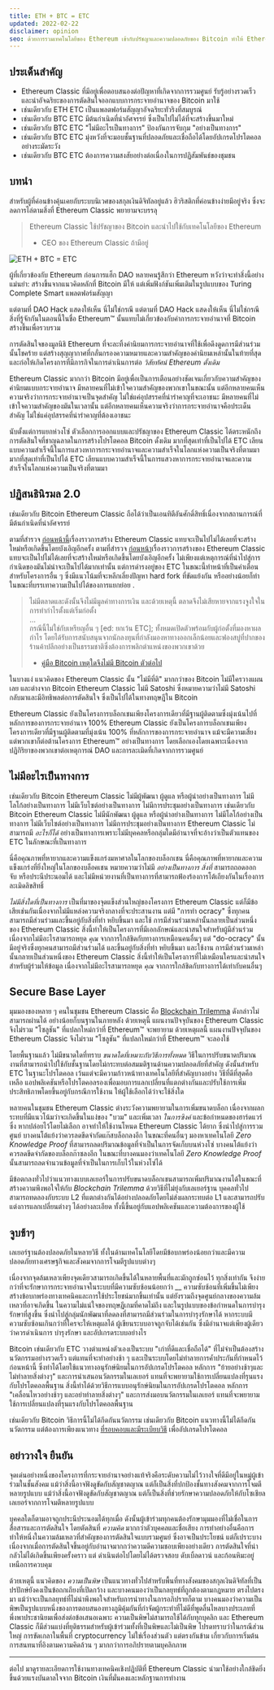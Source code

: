 ```yaml
---
title: ETH + BTC = ETC
updated: 2022-02-22
disclaimer: opinion
seo: ด้วยการรวมเทคโนโลยีของ Ethereum เข้ากับปรัชญาและความปลอดภัยของ Bitcoin ทำให้ Ethereum Classic ยืนอยู่คนเดียวในการจัดหาแพลตฟอร์ม Smart Contract ที่มีการกระจายอำนาจอย่างแท้จริง
---
```


## ประเด็นสำคัญ

- Ethereum Classic ที่มีอยู่เพื่อตอบสนองต่อปัญหาที่เกิดจากการรวมศูนย์ รับรู้อย่างรวดเร็วและนำอัจฉริยะของการตัดสินใจออกแบบการกระจายอำนาจของ Bitcoin มาใช้
- เช่นเดียวกับ ETH ETC เป็นแพลตฟอร์มสัญญาอัจฉริยะทัวริงที่สมบูรณ์
- เช่นเดียวกับ BTC ETC มีต้นกำเนิดที่น่าอัศจรรย์ ซึ่งเป็นไปไม่ได้ที่จะสร้างขึ้นมาใหม่
- เช่นเดียวกับ BTC ETC "ไม่มีอะไรเป็นทางการ" ป้องกันการจับกุม "อย่างเป็นทางการ"
- เช่นเดียวกับ BTC ETC มุ่งหวังที่จะมอบชั้นฐานที่ปลอดภัยและเชื่อถือได้โดยอัปเกรดโปรโตคอลอย่างระมัดระวัง
- เช่นเดียวกับ BTC ETC ต้องการความสงสัยอย่างต่อเนื่องในการปฏิสัมพันธ์ของชุมชน

## บทนำ

สำหรับผู้ที่ค่อนข้างคุ้นเคยกับระบบนิเวศของสกุลเงินดิจิทัลอยู่แล้ว ฮิวริสติกที่ค่อนข้างง่ายมีอยู่จริง ซึ่งจะลดการไล่ตามสิ่งที่ Ethereum Classic พยายามจะบรรลุ

> Ethereum Classic ใช้ปรัชญาของ Bitcoin และนำไปใช้กับเทคโนโลยีของ Ethereum
> 
> - CEO ของ Ethereum Classic ถ้ามีอยู่

![ETH + BTC = ETC](./ethbtcetc.png)

ผู้ที่เกี่ยวข้องกับ Ethereum ก่อนการแฮ็ก DAO หลายคนรู้สึกว่า Ethereum หวังว่าจะทำสิ่งนี้อย่างแม่นยำ: สร้างขึ้นจากแนวคิดหลักที่ Bitcoin มีให้ แต่เพิ่มฟังก์ชันเพิ่มเติมในรูปแบบของ Turing Complete Smart แพลตฟอร์มสัญญา

แต่ตามที่ DAO Hack แสดงให้เห็น นี่ไม่ใช่กรณี แต่ตามที่ DAO Hack แสดงให้เห็น นี่ไม่ใช่กรณี สิ่งที่รู้จักกันในตอนนี้ในชื่อ Ethereum™ นั้นแทบไม่เกี่ยวข้องกับค่าการกระจายอำนาจที่ Bitcoin สร้างขึ้นเพื่อรวบรวม

การตัดสินใจของมูลนิธิ Ethereum ที่จะละทิ้งค่านิยมการกระจายอำนาจที่ใช้เพื่อดึงดูดการมีส่วนร่วมนั้นโชคร้าย แต่สร้างสุญญากาศที่กลั่นกรองความหมายและความสำคัญของค่านิยมเหล่านั้นในท้ายที่สุด และก่อให้เกิดโครงการที่มีภารกิจในการดำเนินการต่อ _วิสัยทัศน์ Ethereum ดั้งเดิม_

Ethereum Classic มากกว่า Bitcoin มีอยู่เพื่อเป็นการเตือนอย่างชัดเจนเกี่ยวกับความสำคัญของค่านิยมแบบกระจายอำนาจ มีหลายคนที่ไม่เข้าใจความสำคัญของพวกเขาในขณะนั้น แต่อีกหลายคนเห็นความจริงว่าการกระจายอำนาจเป็นจุดสำคัญ ไม่ใช่แค่อุปสรรคที่น่ารำคาญที่จะเอาชนะ มีหลายคนที่ไม่เข้าใจความสำคัญของมันในเวลานั้น แต่อีกหลายคนเห็นความจริงว่าการกระจายอำนาจคือประเด็นสำคัญ ไม่ใช่แค่อุปสรรคที่น่ารำคาญที่ต้องเอาชนะ

นับตั้งแต่การแยกห่วงโซ่ ตัวเลือกการออกแบบและปรัชญาของ Ethereum Classic ได้ตระหนักถึงการตัดสินใจที่ชาญฉลาดในการสร้างโปรโตคอล Bitcoin ดั้งเดิม มากที่สุดเท่าที่เป็นไปได้ ETC เลียนแบบความสำเร็จนี้ในการแสวงหาการกระจายอำนาจและความสำเร็จในโลกแห่งความเป็นจริงที่ตามมา มากที่สุดเท่าที่เป็นไปได้ ETC เลียนแบบความสำเร็จนี้ในการแสวงหาการกระจายอำนาจและความสำเร็จในโลกแห่งความเป็นจริงที่ตามมา

## ปฏิสนธินิรมล 2.0

เช่นเดียวกับ Bitcoin Ethereum Classic ถือได้ว่าเป็นเอนทิตีอันศักดิ์สิทธิ์เนื่องจากสถานการณ์ที่มีต้นกำเนิดที่น่าอัศจรรย์

ตามที่สำรวจ [ก่อนหน้านี้](/why-classic/genesis#the-immaculate-conception)เรื่องราวการสร้าง Ethereum Classic แทบจะเป็นไปไม่ได้เลยที่จะสร้างใหม่หรือเกิดขึ้นโดยบังเอิญอีกครั้ง ตามที่สำรวจ [ก่อนหน้า](/why-classic/genesis#the-immaculate-conception)เรื่องราวการสร้างของ Ethereum Classic แทบจะเป็นไปไม่ได้เลยที่จะสร้างใหม่หรือเกิดขึ้นโดยบังเอิญอีกครั้ง ไม่เพียงแต่เหตุการณ์ที่นำไปสู่การกำเนิดของมันไม่น่าจะเป็นไปได้มากเท่านั้น แต่การดำรงอยู่ของ ETC ในขณะนี้ทำหน้าที่เป็นคำเตือนสำหรับโครงการอื่น ๆ ซึ่งมีแนวโน้มที่จะหลีกเลี่ยงปัญหา hard fork ที่ขัดแย้งกัน หรืออย่างน้อยก็ทำในขณะที่บรรเทาความเป็นไปได้ของการแยกย่อย .

> ไม่มีตลาดและดังนั้นจึงไม่มีมูลค่าทางการเงิน และด้วยเหตุนี้ ตลาดจึงไม่เสียหายจากแรงจูงใจในการทำกำไรตั้งแต่เริ่มก่อตั้ง  
> ...  
> กรณีนี้ไม่ใช่กับเหรียญอื่น ๆ [ed: ยกเว้น ETC]; ทั้งหมดเปิดตัวพร้อมกับผู้ก่อตั้งที่มองหาผลกำไร โดยได้รับการสนับสนุนจากนักลงทุนที่กำลังมองหาทางออกเล็กน้อยและฟองสบู่ที่ปากของร้านค้าปลีกอย่างเป็นธรรมชาติซึ่งต้องการพลิกตำแหน่งของพวกเขาด้วย
> 
> - [คู่มือ Bitcoin เหตุใดจึงไม่มี Bitcoin ตัวต่อไป](https://thebitcoinmanual.com/articles/why-there-wont-be-a-next-bitcoin/)

ในบางแง่ แนวคิดของ Ethereum Classic นั้น "ไม่มีที่ติ" มากกว่าของ Bitcoin ไม่มีใครวางแผนเลย และต่างจาก Bitcoin Ethereum Classic ไม่มี Satoshi ซึ่งหมายความว่าไม่มี Satoshi กลับมาและมีอิทธิพลต่อการตัดสินใจ ซึ่งเป็นไปได้ในทางทฤษฎีใน Bitcoin

Ethereum Classic ยังเป็นโครงการบล็อกเชนเพียงโครงการเดียวที่มีฐานผู้ติดตามซึ่งมุ่งเน้นไปที่หลักการของการกระจายอำนาจ 100% Ethereum Classic ยังเป็นโครงการบล็อกเชนเพียงโครงการเดียวที่มีฐานผู้ติดตามที่มุ่งเน้น 100% ที่หลักการของการกระจายอำนาจ แม้จะมีความเสี่ยง แต่พวกเขาก็ต่อต้านโครงการ Ethereum™ อย่างเป็นทางการ โดยเลือกเองโดยเฉพาะเนื่องจากปฏิกิริยาของพวกเขาต่อเหตุการณ์ DAO และการละเมิดที่เกิดจากการรวมศูนย์

## ไม่มีอะไรเป็นทางการ

เช่นเดียวกับ Bitcoin Ethereum Classic ไม่มีผู้พัฒนา ผู้ดูแล หรือผู้นำอย่างเป็นทางการ ไม่มีโลโก้อย่างเป็นทางการ ไม่มีเว็บไซต์อย่างเป็นทางการ ไม่มีการประชุมอย่างเป็นทางการ เช่นเดียวกับ Bitcoin Ethereum Classic ไม่มีนักพัฒนา ผู้ดูแล หรือผู้นำอย่างเป็นทางการ ไม่มีโลโก้อย่างเป็นทางการ ไม่มีเว็บไซต์อย่างเป็นทางการ ไม่มีการประชุมอย่างเป็นทางการ Ethereum Classic ไม่สามารถมี _อะไรก็ได้_ อย่างเป็นทางการเพราะไม่มีบุคคลหรือกลุ่มใดมีอำนาจที่จะอ้างว่าเป็นตัวแทนของ ETC ในลักษณะที่เป็นทางการ

นี่คือคุณภาพที่หายากและความแข็งแกร่งมหาศาลในโลกของบล็อกเชน นี่คือคุณภาพที่หายากและความแข็งแกร่งที่ยิ่งใหญ่ในโลกของบล็อคเชน หมายความว่าไม่มี _อย่างเป็นทางการ สิ่งที่_ สามารถถอดออก จับ หรือประนีประนอมได้ และไม่มีหน่วยงานที่เป็นทางการที่สามารถฟ้องร้องการโต้เถียงกันในเรื่องการละเมิดลิขสิทธิ์

_ไม่มีสิ่งใดที่เป็นทางการ_ เป็นที่มาของจุดแข็งส่วนใหญ่ของโครงการ Ethereum Classic แต่ก็มีข้อเสียเช่นกันเนื่องจากไม่มีแหล่งความจริงกลางที่จะประสานงาน แต่มี "การทำ ocracy" ซึ่งทุกคนสามารถมีส่วนร่วมและขึ้นอยู่กับสิ่งที่ทำ หยิบขึ้นมา และใช้ การมีส่วนร่วมเหล่านั้นกลายเป็นส่วนหนึ่งของ Ethereum Classic สิ่งนี้ทำให้เป็นโครงการที่มีเอกลักษณ์และน่าสนใจสำหรับผู้มีส่วนร่วม เนื่องจากไม่มีอะไรสามารถหยุด _คุณ_ จากการใกล้ชิดกับทางการเหมือนคนอื่นๆ แต่ "do-ocracy" นั้นมีอยู่จริงซึ่งทุกคนสามารถมีส่วนร่วมได้ และขึ้นอยู่กับสิ่งที่ทำ หยิบขึ้นมา และใช้งาน การมีส่วนร่วมเหล่านั้นกลายเป็นส่วนหนึ่งของ Ethereum Classic สิ่งนี้ทำให้เป็นโครงการที่ไม่เหมือนใครและน่าสนใจสำหรับผู้ร่วมให้ข้อมูล เนื่องจากไม่มีอะไรสามารถหยุด _คุณ_ จากการใกล้ชิดกับทางการได้เท่ากับคนอื่นๆ

## Secure Base Layer

มุมมองของหลาย ๆ คนในชุมชน Ethereum Classic คือ [Blockchain Trilemma](/why-classic/decentralism#the-blockchain-trilemma) ดังกล่าวไม่สามารถผ่านได้ อย่างน้อยก็บนฐานในภายหลัง ด้วยเหตุนี้ แผนงานปัจจุบันของ Ethereum Classic จึงไม่รวม "โซลูชัน" ที่แปลกใหม่กว่าที่ Ethereum™ จะพยายาม ด้วยเหตุผลนี้ แผนงานปัจจุบันของ Ethereum Classic จึงไม่รวม "โซลูชัน" ที่แปลกใหม่กว่าที่ Ethereum™ จะลองใช้

โดยพื้นฐานแล้ว ไม่มีขนาดใดที่ทราบ _ขนาดใดที่เหมาะกับวิธีการทั้งหมด_ วิธีในการปรับขนาดปริมาณงานที่สามารถนำไปใช้กับชั้นฐานโดยไม่กระทบต่อสมมติฐานด้านความปลอดภัยที่สำคัญ ดังนั้นสำหรับ ETC ในฐานะโปรโตคอล เว้นแต่จะมีความก้าวหน้าทางเทคโนโลยีที่สำคัญบางอย่าง วิธีที่ดีที่สุดคือเหลือ แอปพลิเคชันหรือโปรโตคอลรองเพื่อมอบการแลกเปลี่ยนที่แตกต่างกันและปรับใช้การเพิ่มประสิทธิภาพโดยขึ้นอยู่กับกรณีการใช้งาน ให้ผู้ใช้เลือกได้ว่าจะใช้สิ่งใด

หลายคนในชุมชน Ethereum Classic ต่างระวังความพยายามในการเพิ่มขนาดบล็อก เนื่องจากผลกระทบที่มีแนวโน้มว่าจะเกิดขึ้นในแง่ของ "บวม" และเพิ่มเวลา _ในการซิงค์_ และข้อกำหนดของฮาร์ดแวร์ซึ่ง หากปล่อยไว้โดยไม่เลือก อาจทำให้ใช้งานโหนด Ethereum Classic ได้ยาก ซึ่งนำไปสู่การรวมศูนย์ บางคนโต้แย้งว่าควรลดขีดจำกัดแก๊สบล็อกลงอีก ในขณะที่คนอื่นๆ มองหาเทคโนโลยี _Zero Knowledge Proof_ ที่สามารถลดปริมาณข้อมูลที่จำเป็นในการจัดเก็บบนห่วงโซ่ บางคนโต้แย้งว่าควรลดขีดจำกัดของบล็อกก๊าซลงอีก ในขณะที่บางคนมองว่าเทคโนโลยี _Zero Knowledge Proof_ นั้นสามารถลดจำนวนข้อมูลที่จำเป็นในการเก็บไว้ในห่วงโซ่ได้

มีข้อตกลงทั่วไปว่าแนวทางแบบเลเยอร์ในการปรับขนาดบล็อกเชนสามารถเพิ่มปริมาณงานได้ในขณะที่สร้างความพึงพอใจให้กับ _Blockchain Trilemma_ ด้วยวิธีที่ไม่ยุ่งกับเลเยอร์ฐาน บุคคลทั่วไปสามารถทดลองกับระบบ L2 ที่แตกต่างกันได้อย่างปลอดภัยโดยไม่ส่งผลกระทบต่อ L1 และสามารถปรับแต่งการแลกเปลี่ยนต่างๆ ได้อย่างละเอียด ทั้งนี้ขึ้นอยู่กับแอปพลิเคชันและความต้องการของผู้ใช้

## จูบช้าๆ

เลเยอร์ฐานต้องปลอดภัยในหลายวิธี ทั้งในด้านเทคโนโลยีโดยมีข้อบกพร่องน้อยกว่าและมีความปลอดภัยทางเศรษฐกิจและสังคมจากการโจมตีรูปแบบต่างๆ

เนื่องจากจุดล้มเหลวเพียงจุดเดียวสามารถเกิดขึ้นได้ในหลายพื้นที่และมักถูกซ่อนไว้ ทุกสิ่งเท่ากัน จึงง่ายกว่าที่จะรักษาการกระจายอำนาจในระบบที่มีความซับซ้อนน้อยกว่า __ ความซับซ้อนที่เพิ่มขึ้นไม่เพียงสร้างข้อบกพร่องทางเทคนิคและการใช้ประโยชน์มากขึ้นเท่านั้น แต่ยังรวมถึงจุดศูนย์กลางของความล้มเหลวที่อาจเกิดขึ้น ในความไม่แน่ใจของทฤษฎีเกมที่คาดไม่ถึง และในรูปแบบของข้อกำหนดในการบำรุงรักษาที่สูงขึ้น ซึ่งนำไปสู่กลุ่มนักพัฒนาที่ลดลงที่สามารถมีส่วนร่วมในการบำรุงรักษาได้ หากระบบมีความซับซ้อนเกินกว่าที่ใครจะให้เหตุผลได้ ผู้เขียนระบบอาจถูกจับได้เช่นกัน ซึ่งมีอำนาจแต่เพียงผู้เดียวว่าควรดำเนินการ บำรุงรักษา และอัปเกรดระบบอย่างไร

Bitcoin เช่นเดียวกับ ETC วางตำแหน่งตัวเองเป็นระบบ "เก่าที่ดีและเชื่อถือได้" ที่ไม่จำเป็นต้องสร้างนวัตกรรมอย่างรวดเร็ว แต่แทนที่จะทำอย่างช้า ๆ และเป็นระบบโดยไม่ทำลายการค้ำประกันที่กำหนดไว้ก่อนหน้านี้ ซึ่งทำได้โดยใช้แนวทางอนุรักษ์นิยมในการอัปเกรดโปรโตคอล หลักการ "ย้ายอย่างช้าๆและไม่ทำลายสิ่งต่างๆ" และการนำเสนอนวัตกรรมในเลเยอร์ แทนที่จะพยายามใช้การเปลี่ยนแปลงที่รุนแรงกับโปรโตคอลพื้นฐาน สิ่งนี้ทำได้ด้วยวิธีการแบบอนุรักษ์นิยมในการอัปเกรดโปรโตคอล หลักการ "เคลื่อนไหวอย่างช้าๆ และอย่าทำลายสิ่งต่างๆ" และการส่งมอบนวัตกรรมในเลเยอร์ แทนที่จะพยายามใช้การเปลี่ยนแปลงที่รุนแรงกับโปรโตคอลพื้นฐาน

เช่นเดียวกับ Bitcoin วิธีการนี้ไม่ได้กีดกันนวัตกรรม เช่นเดียวกับ Bitcoin แนวทางนี้ไม่ได้กีดกันนวัตกรรม แต่ต้องการเพียงแนวทาง [ที่รอบคอบและมีระเบียบวิธี](/knowledge/future#upgrade-process) เพื่ออัปเกรดโปรโตคอล

## อย่าวางใจ ยืนยัน

จุดเด่นอย่างหนึ่งของโครงการที่กระจายอำนาจอย่างแท้จริงคือระดับความไม่ไว้วางใจที่ดีมีอยู่ในหมู่ผู้เข้าร่วมในชั้นสังคม แม้ว่าสิ่งนี้อาจฟังดูขัดกับสัญชาตญาณ แต่ก็เป็นสิ่งที่ปกป้องชั้นทางสังคมจากการโจมตีหลายรูปแบบ แม้ว่าสิ่งนี้อาจฟังดูขัดกับสัญชาตญาณ แต่ก็เป็นสิ่งที่ช่วยรักษาความปลอดภัยให้กับโซเชียลเลเยอร์จากการโจมตีหลายรูปแบบ

บุคคลใดก็ตามอาจถูกประนีประนอมได้ทุกเมื่อ ดังนั้นผู้เข้าร่วมทุกคนต้องรักษามุมมองที่ไม่เชื่อในการสื่อสารและการตัดสินใจ โดยตัดสินที่ _ความคิด_ มากกว่าตัวบุคคลและชื่อเสียง การทำอย่างอื่นคือการทำให้หนึ่งในความล้มเหลวที่สำคัญของการตัดสินใจแบบรวมศูนย์ ซึ่งอาจเป็นประโยชน์ แต่ก็เปราะบาง เนื่องจากเมื่อการตัดสินใจขึ้นอยู่กับอำนาจมากกว่าความดีความชอบเพียงอย่างเดียว การตัดสินใจที่น่ากลัวไม่ได้เกิดขึ้นเพียงครั้งคราว แต่ ดำเนินต่อไปโดยไม่ได้ตรวจสอบ ดับเบิ้ลดาวน์ และก้อนหิมะอยู่เหนือการควบคุม

ด้วยเหตุนี้ แนวคิดของ *ความเป็นพิษ* เป็นแนวทางทั่วไปสำหรับพื้นที่ทางสังคมของสกุลเงินดิจิทัลที่เป็นปรปักษ์ยังคงเป็นข้อถกเถียงที่เปิดกว้าง และบางคนมองว่าเป็นกลยุทธ์ที่ถูกต้องตามกฎหมาย ตรงไปตรงมา แม้ว่าจะเป็นกลยุทธ์ที่ไม่น่าพึงพอใจสำหรับการนำทางในการอภิปรายก็ตาม บางคนมองว่าความเป็นพิษเป็นรูปแบบหนึ่งของการตอบสนองทางภูมิคุ้มกันที่กำจัดผู้กระทำที่ไม่ดีที่พูดลื่นไหลบางประเภทที่พึ่งพาประชานิยมเพื่อส่งต่อข้อเสนอเฉพาะ ความเป็นพิษไม่สามารถใช้ได้กับทุกบุคลิก และ Ethereum Classic ก็มีส่วนแบ่งที่ยุติธรรมสำหรับผู้เข้าร่วมทั้งที่เป็นพิษและไม่เป็นพิษ โปรดทราบว่าในกรณีส่วนใหญ่ การขัดเกลาในพื้นที่ cryptocurrency ไม่ใช่เรื่องส่วนตัว แต่ตรงกันข้าม เกี่ยวกับการเริ่มต้นการสนทนาที่อิงตามความคิดล้วน ๆ มากกว่าการอภิปรายตามบุคลิกภาพ

---

ต่อไป มาดูรายละเอียดการใช้งานทางเทคนิคเชิงปฏิบัติที่ Ethereum Classic นำมาใช้อย่างใกล้ชิดยิ่งขึ้นด้วยแรงบันดาลใจจาก Bitcoin เงินที่มั่นคงและหลักฐานการทำงาน
